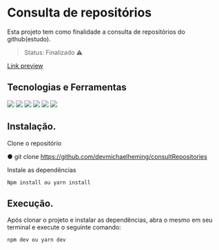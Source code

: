 # Consulta de repositórios
Esta projeto tem como finalidade a consulta de repositórios do github(estudo).


> Status: Finalizado ⚠️

<a href="https://devmichaelheming-consultrepositories.netlify.app/">Link preview</a>

## Tecnologias e Ferramentas
![](https://img.shields.io/badge/Vite-B73BFE?style=for-the-badge&logo=vite&logoColor=FFD62E) ![](https://img.shields.io/badge/JavaScript-323330?style=for-the-badge&logo=javascript&logoColor=F7DF1E) ![](https://img.shields.io/badge/React-20232A?style=for-the-badge&logo=react&logoColor=61DAFB) ![](https://img.shields.io/badge/TypeScript-007ACC?style=for-the-badge&logo=typescript&logoColor=white) ![](https://img.shields.io/badge/styled--components-DB7093?style=for-the-badge&logo=styled-components&logoColor=white) ![](https://img.shields.io/badge/React--Bootstrap-563D7C?style=for-the-badge&logo=bootstrap&logoColor=white)
## Instalação.

Clone o repositório

  ● git clone https://github.com/devmichaelheming/consultRepositories

Instale as dependências

    Npm install ou yarn install

## Execução.

Após clonar o projeto e instalar as dependências, abra o mesmo em seu terminal e execute o seguinte comando:

    npm dev ou yarn dev
